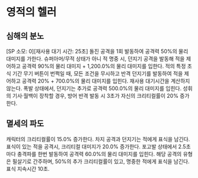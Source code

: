 # 영적의 헬러

## 심해의 분노

[SP 소모: 0][재사용 대기 시간: 25초] 돌진 공격을 1회 발동하여 공격력 50%의 물리 대미지를 가한다. 슈퍼아머/무적 상태가 아니 적 명중 시, 던지기 공격을 발동해 적을 제어하고 공격력 90%의 물리 대미지 + 1,200.0%의 물리 대미지를 입한다. 적의 특정 초식 기간 무기 버튼이 번쩍일 때, 모든 조건을 무시하고 반격 던지기를 발동하여 적을 제어하고 공격력 20% + 700.0%의 물리 대미지를 입힌다. 재사용 대기시간을 계산하지 않는다. 폭발 상태에서, 던지기는 추가로 공격력 500.0%의 물리 대미지를 입힌다. 성휘의 기사·월백이 장착할 경우, 방어 반격 발동 시 3초가 자신의 크리티컬률이 20% 증가한다.

## 멸세의 파도

캐릭터의 크리티컬률이 15.0% 증가한다. 차지 공격과 던지기는 적에게 표식을 남긴다. 표식이 있는 적을 공격시, 크리티컬 대미지가 20.0% 증가한다. 포고발 상태에서 2.5초마다 충격파를 한번 발동하여 공격력 60.0%의 물리 대미지를 입힌다. 해당 공격의 유형은 필살기로 간주하며, 50%의 추가 크리티컬률이 있고, 명중한 적에게 표식을 남긴다. 표식 지속시간 10초.
